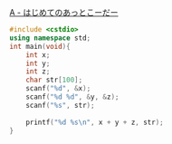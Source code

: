 [A - はじめてのあっとこーだー](https://atcoder.jp/contests/practice/tasks/practice_1)
```c++
#include <cstdio>
using namespace std;
int main(void){
    int x;
    int y;
    int z;
    char str[100];
    scanf("%d", &x);
    scanf("%d %d", &y, &z);
    scanf("%s", str);
    
    printf("%d %s\n", x + y + z, str);
}

```
